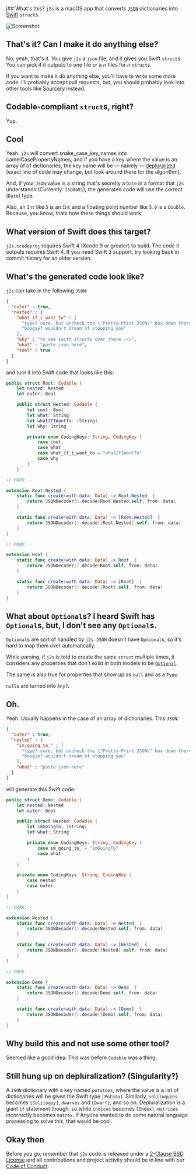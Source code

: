 j## What's this?
`j2s` is a macOS app that converts [`JSON`](https://en.wikipedia.org/wiki/JSON) dictionaries into [Swift](https://swift.org) `struct`s.

![Screenshot](Screenshot.png?raw=true)

## That's it? Can I make it do anything else?
No, yeah, that's it. You give `j2s` a `json` file, and it gives you Swift `struct`s. You can pick if it outputs to one file or a _n_ files for _n_ `struct`s.

If you want to make it do anything else, you'll have to write some more code. I'll probably accept pull requests, but, you should probably look into other tools like [Sourcery](https://github.com/krzysztofzablocki/Sourcery) instead.

## Codable-compliant `struct`s, right?
Yup.

## Cool
Yeah. `j2s` will convert snake_case_key_names into camelCasePropertyNames, and if you have a key where the value is an array of of dictionaries, the key name will be — naively — [depluralized](https://github.com/zadr/j2s/blob/main/j2s/StringTransformations.swift#L14) (exact line of code may change, but look around there for the algorithm).

And, if your `JSON` value is a string that's secretly a `Date` in a format that `j2s` understands (Currently: `ISO8601`), the generated code will use the correct (`Date`) type.

Also, an `Int` like `5` is an `Int` and a floating point number like `5.0` is a `Double`. Because, you know, thats how these things should work.

## What version of Swift does this target?
`j2s.xcodeproj` requires Swift 4 (Xcode 9 or greater) to build. The code it outputs requires Swift 4. If you need Swift 3 support, try looking back in commit history for an older version.

## What's the generated code look like?

`j2s` can take in the following `JSON`:

```json
{
  "outer" : true,
  "nested" : {
    "what_if_i_want_to" : [
      "type? sure, but uncheck the \"Pretty-Print JSON\" box down there --v",
      "boogie? wouldn't dream of stopping you"
    ],
    "why" : "to see swift structs over there -->",
    "what" : "paste json here",
    "cool" : true
  }
}
```

and turn it into Swift code that looks like this:

```swift
public struct Root: Codable {
	let nested: Nested
	let outer: Bool

	public struct Nested: Codable {
		let cool: Bool
		let what: String
		let whatIfIWantTo: [String]
		let why: String

		private enum CodingKeys: String, CodingKey {
			case cool
			case what
			case what_if_i_want_to = "whatIfIWantTo"
			case why
		}
	}

// MARK: -

extension Root.Nested {
	static func create(with data: Data) -> Root.Nested  {
		return JSONDecoder().decode(Root.Nested.self, from: data)
	}

	static func create(with data: Data) -> [Root.Nested]  {
		return JSONDecoder().decode([Root.Nested].self, from: data)
	}
}

// MARK: -

extension Root {
	static func create(with data: Data) -> Root  {
		return JSONDecoder().decode(Root.self, from: data)
	}

	static func create(with data: Data) -> [Root]  {
		return JSONDecoder().decode([Root].self, from: data)
	}
}
```

## What about `Optional`s? I heard Swift has `Optional`s, but, I don't see any `Optional`s.
`Optional`s are sort of handled by `j2s`. `JSON` doesn't have `Optional`s, so it's hard to map them over automatically.

While parsing, if `j2s` is told to create the same `struct` multiple times, it considers any properties that don't exist in both models to be [`Optional`](http://swiftdoc.org/v3.0/type/Optional/).

The same is also true for properties that show up as `null` and as a `Type`.

`null`s are turned into `Any?`.

## Oh.
Yeah. Usually happens in the case of an array of dictionaries. This `JSON`:

```json
{
  "outer" : true,
  "nested" : {
    "im_going_to_" : [
      "type? sure, but uncheck the \"Pretty-Print JSON\" box down there --v",
      "boogie? wouldn't dream of stopping you"
    ],
    "what" : "paste json here"
  }
}
```

will generate this Swift code:

```swift
public struct Demo: Codable {
	let nested: Nested
	let outer: Bool

	public struct Nested: Codable {
		let imGoingTo: [String]
		let what: String

		private enum CodingKeys: String, CodingKey {
			case im_going_to_ = "imGoingTo"
			case what
		}
	}

	private enum CodingKeys: String, CodingKey {
		case nested
		case outer
	}
}

// MARK: -

extension Nested {
	static func create(with data: Data) -> Nested  {
		return JSONDecoder().decode(Nested.self, from: data)
	}

	static func create(with data: Data) -> [Nested]  {
		return JSONDecoder().decode([Nested].self, from: data)
	}
}

// MARK: -

extension Demo {
	static func create(with data: Data) -> Demo  {
		return JSONDecoder().decode(Demo.self, from: data)
	}

	static func create(with data: Data) -> [Demo]  {
		return JSONDecoder().decode([Demo].self, from: data)
	}
}
```

## Why build this and not use some other tool?
Seemed like a good idea. This was before `Codable` was a thing.

## Still hung up on depluralization? (Singularity?)
A `JSON` dictionary with a key named `potatoes`, where the value is a list of dictionaries will be given the Swift type `[Potato]`. Similarly, `soliloquies` becomes `[Soliloquy]`, `dwarves` and `[Dwarf]`, and so on. Depluralization is a giant `if` statement though, so while `indices` becomes `[Index]`, `matrices` incorrectly becomes `matrex`. If Anyone wanted to do some natural language processing to solve this, that would be cool.

## Okay then
Before you go, remember that `j2s` code is released under a [2-Clause BSD License](LICENSE.md) and all contributions and project activity should be in line with our [Code of Conduct](CODE_OF_CONDUCT.md).
